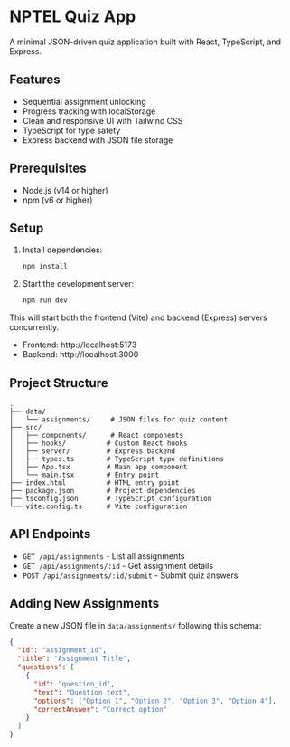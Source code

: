 # NPTEL Quiz App

A minimal JSON-driven quiz application built with React, TypeScript, and Express.

## Features

- Sequential assignment unlocking
- Progress tracking with localStorage
- Clean and responsive UI with Tailwind CSS
- TypeScript for type safety
- Express backend with JSON file storage

## Prerequisites

- Node.js (v14 or higher)
- npm (v6 or higher)

## Setup

1. Install dependencies:
   ```bash
   npm install
   ```

2. Start the development server:
   ```bash
   npm run dev
   ```

This will start both the frontend (Vite) and backend (Express) servers concurrently.

- Frontend: http://localhost:5173
- Backend: http://localhost:3000

## Project Structure

```
.
├── data/
│   └── assignments/     # JSON files for quiz content
├── src/
│   ├── components/      # React components
│   ├── hooks/          # Custom React hooks
│   ├── server/         # Express backend
│   ├── types.ts        # TypeScript type definitions
│   ├── App.tsx         # Main app component
│   └── main.tsx        # Entry point
├── index.html          # HTML entry point
├── package.json        # Project dependencies
├── tsconfig.json       # TypeScript configuration
└── vite.config.ts      # Vite configuration
```

## API Endpoints

- `GET /api/assignments` - List all assignments
- `GET /api/assignments/:id` - Get assignment details
- `POST /api/assignments/:id/submit` - Submit quiz answers

## Adding New Assignments

Create a new JSON file in `data/assignments/` following this schema:

```json
{
  "id": "assignment_id",
  "title": "Assignment Title",
  "questions": [
    {
      "id": "question_id",
      "text": "Question text",
      "options": ["Option 1", "Option 2", "Option 3", "Option 4"],
      "correctAnswer": "Correct option"
    }
  ]
}
``` 